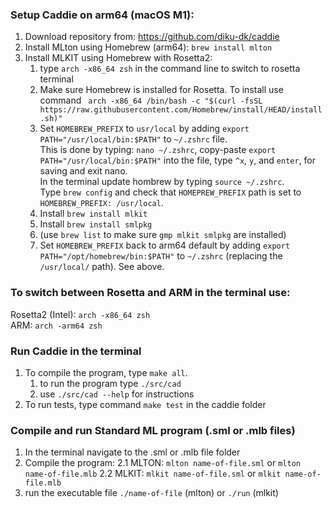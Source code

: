 ### Setup Caddie on arm64 (macOS M1):
1. Download repository from: https://github.com/diku-dk/caddie
2. Install MLton using Homebrew (arm64): ```brew install mlton```
3. Install MLKIT using Homebrew with Rosetta2:
   1. type ```arch -x86_64 zsh``` in the command line to switch to rosetta terminal
   2. Make sure Homebrew is installed for Rosetta. To install use command ``` arch -x86_64 /bin/bash -c "$(curl -fsSL https://raw.githubusercontent.com/Homebrew/install/HEAD/install.sh)"```
   3. Set ```HOMEBREW_PREFIX``` to ```usr/local``` by adding ```export PATH="/usr/local/bin:$PATH"``` to ```~/.zshrc``` file.  
   This is done by typing: ```nano ~/.zshrc```, copy-paste  ```export PATH="/usr/local/bin:$PATH"``` into the file, type ```^x```, ```y```, and ```enter```, for saving and exit nano.  
   In the terminal update hombrew by typing ```source ~/.zshrc```.  
   Type ```brew config``` and check that ```HOMEPREW_PREFIX``` path is set to ```HOMEBREW_PREFIX: /usr/local```.
   4. Install ```brew install mlkit```
   5. Install ```brew install smlpkg```
   6. (use ```brew list``` to make sure ```gmp mlkit smlpkg``` are installed)
   7. Set ```HOMEBREW_PREFIX``` back to arm64 default by adding ```export PATH="/opt/homebrew/bin:$PATH"``` to ```~/.zshrc``` (replacing the ```/usr/local/``` path). See above.

### To switch between Rosetta and ARM in the terminal use:  
Rosetta2 (Intel): ```arch -x86_64 zsh```  
ARM: ```arch -arm64 zsh```

### Run Caddie in the terminal
1. To compile the program, type ```make all```. 
   1. to run the program type ```./src/cad```
   2. use ```./src/cad --help``` for instructions
2. To run tests, type command ```make test``` in the caddie folder

### Compile and run Standard ML program (.sml or .mlb files)
1. In the terminal navigate to the .sml or .mlb file folder
2. Compile the program:
   2.1 MLTON: ```mlton name-of-file.sml``` or ```mlton name-of-file.mlb```
   2.2 MLKIT: ```mlkit name-of-file.sml``` or ```mlkit name-of-file.mlb```
3. run the executable file ```./name-of-file``` (mlton) or ```./run``` (mlkit)